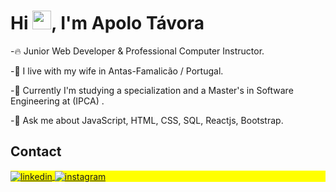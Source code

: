 <h1 align="left">Hi <img src="https://raw.githubusercontent.com/kaueMarques/kaueMarques/master/hi.gif" height="30px">, I'm Apolo Távora</h1>


-🔥 Junior Web Developer & Professional Computer Instructor.

-🏡 I live with my wife in Antas-Famalicão / Portugal.

-🔭 Currently I'm studying a specialization and a Master's in Software Engineering at (IPCA) .

-💬 Ask me about JavaScript, HTML, CSS, SQL, Reactjs, Bootstrap.




## Contact

<p align="left" style="background:yellow">

<a href="https://www.linkedin.com/in/apolo-t%C3%A1vora-905b681a0/" target="_blank">
  <img align="center" src="https://img.shields.io/badge/-Apolo Távora-05122A?style=flat&logo=linkedin" alt="linkedin"/>
</a>
<a href="https://www.instagram.com/tavorapt/" target="_blank">
 <img align="center" src="https://img.shields.io/badge/-Apolo Távora-05122A?style=flat&logo=instagram" alt="instagram"/>
</a>


